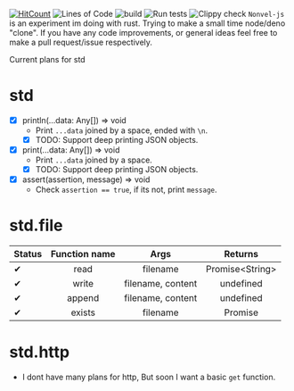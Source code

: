 [![HitCount](http://hits.dwyl.com/pepsi/v8test.svg)](http://hits.dwyl.com/pepsi/v8test)
![Lines of Code](https://tokei.rs/b1/github/pepsi/v8test?category=code)
![build](https://github.com/novel-js/runtime/workflows/build/badge.svg)
![Run tests](https://github.com/novel-js/runtime/workflows/Run%20tests/badge.svg)
![Clippy check](https://github.com/novel-js/runtime/workflows/Clippy%20check/badge.svg)
`Nonvel-js` is an experiment im doing with rust. Trying to make a small time node/deno "clone".
If you have any code improvements, or general ideas feel  free to make a pull request/issue respectively.


Current plans for std

std
===

* [X] println(...data: Any[]) => void
  - Print `...data` joined by a space, ended with ``\n``.
  * [X] TODO: Support deep printing JSON objects.
* [X] print(...data: Any[]) => void
  - Print `...data` joined by a space.
  * [X] TODO: Support deep printing JSON objects.
* [X] assert(assertion, message) => void
  - Check `assertion == true`, if its not, print `message`. 



std.file
====
| Status       | Function name    | Args     | Returns  |
| :------------- | :----------: | :----------: | :---: |
|  ✔             | read   | filename           | Promise\<String\> |
|  ✔             | write   | filename, content |  undefined |
|  ✔            | append   | filename, content |  undefined |
|  ✔           | exists   | filename |  Promise<boolean> |

std.http
========
- I dont have many plans for http, But soon I want a basic `get` function.
